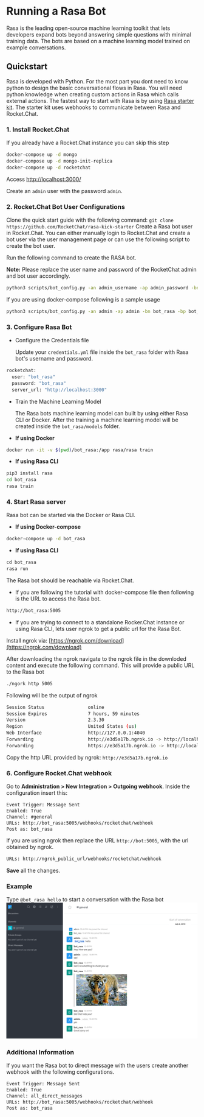 # Running a Rasa Bot

Rasa is the leading open-source machine learning toolkit that lets developers expand bots beyond answering simple questions with minimal training data. The bots are based on a machine learning model trained on example conversations.

## Quickstart

Rasa is developed with Python. For the most part you dont need to know python to design the basic conversational flows in Rasa. You will need python knowledge when creating custom actions in Rasa which calls external actions. The fastest way to start with Rasa is by using [Rasa starter kit](https://github.com/RocketChat/rasa-kick-starter). The starter kit uses webhooks to communicate between Rasa and Rocket.Chat.

### 1. Install Rocket.Chat

If you already have a Rocket.Chat instance you can skip this step

```bash
docker-compose up -d mongo
docker-compose up -d mongo-init-replica
docker-compose up -d rocketchat
```

Access [http://localhost:3000/](http://localhost:3000/)

Create an `admin` user with the password `admin`.

### 2. Rocket.Chat Bot User Configurations

Clone the quick start guide with the following command: `git clone https://github.com/RocketChat/rasa-kick-starter` Create a Rasa bot user in Rocket.Chat. You can either manually login to Rocket.Chat and create a bot user via the user management page or can use the following script to create the bot user.

Run the following command to create the RASA bot.

**Note:** Please replace the user name and password of the RocketChat admin and bot user accordingly.

```bash
python3 scripts/bot_config.py -an admin_username -ap admin_password -bn bot_username -bp bot_pass -r http://rocketchaturl
```

If you are using docker-compose following is a sample usage

```bash
python3 scripts/bot_config.py -an admin -ap admin -bn bot_rasa -bp bot_rasa -r http://localhost:3000
```

### 3. Configure Rasa Bot

* Configure the Credentials file

  Update your `credentials.yml` file inside the `bot_rasa` folder with Rasa bot's username and password.

```bash
rocketchat:
  user: "bot_rasa"
  password: "bot_rasa"
  server_url: "http://localhost:3000"
```

* Train the Machine Learning Model

  The Rasa bots machine learning model can built by using either Rasa CLI or Docker. After the training a machine learning model will be created inside the `bot_rasa/models` folder.

* **If using Docker**

```bash
docker run -it -v $(pwd)/bot_rasa:/app rasa/rasa train
```

* **If using Rasa CLI**

```bash
pip3 install rasa
cd bot_rasa
rasa train
```

### 4. Start Rasa server

Rasa bot can be started via the Docker or Rasa CLI.

* **If using Docker-compose**

```bash
docker-compose up -d bot_rasa
```

* **If using Rasa CLI**

```python
cd bot_rasa
rasa run
```

The Rasa bot should be reachable via Rocket.Chat.

* If you are following the tutorial with docker-compose file then following is the URL to access the Rasa bot.

```bash
http://bot_rasa:5005
```

* If you are trying to connect to a standalone Rocker.Chat instance or using Rasa CLI, lets user ngrok to get a public url for the Rasa Bot.

Install ngrok via: [https://ngrok.com/download](https://ngrok.com/download)

After downloading the ngrok navigate to the ngrok file in the downloded content and execute the following command. This will provide a public URL to the Rasa bot

```bash
./ngork http 5005
```

Following will be the output of ngrok

```bash
Session Status                online
Session Expires               7 hours, 59 minutes
Version                       2.3.30
Region                        United States (us)
Web Interface                 http://127.0.0.1:4040
Forwarding                    http://e3d5a17b.ngrok.io -> http://localhost:5005
Forwarding                    https://e3d5a17b.ngrok.io -> http://localhost:5005
```

Copy the http URL provided by ngrok: `http://e3d5a17b.ngrok.io`

### 6. Configure Rocket.Chat webhook

Go to **Administration &gt; New Integration &gt; Outgoing webhook**. Inside the configuration insert this:

```text
Event Trigger: Message Sent
Enabled: True
Channel: #general
URLs: http://bot_rasa:5005/webhooks/rocketchat/webhook
Post as: bot_rasa
```

If you are using ngrok then replace the URL `http://bot:5005`, with the url obtained by ngrok.

```bash
URLs: http://ngrok_public_url/webhooks/rocketchat/webhook
```

**Save** all the changes.

### Example

Type `@bot_rasa hello` to start a conversation with the Rasa bot ![example](../.gitbook/assets/rasa_bot_example.png)

### Additional Information

If you want the Rasa bot to direct message with the users create another webhook with the following configurations.

```text
Event Trigger: Message Sent
Enabled: True
Channel: all_direct_messages
URLs: http://bot_rasa:5005/webhooks/rocketchat/webhook
Post as: bot_rasa
```

